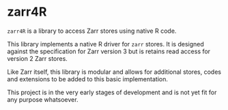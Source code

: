 
<!-- README.md is generated from README.Rmd. Please edit that file -->

# zarr4R

<!-- badges: start -->

<!-- badges: end -->

`zarr4R` is a library to access Zarr stores using native R code.

This library implements a native R driver for `zarr` stores. It is
designed against the specification for Zarr version 3 but is retains
read access for version 2 Zarr stores.

Like Zarr itself, this library is modular and allows for additional
stores, codes and extensions to be added to this basic implementation.

This project is in the very early stages of development and is not yet
fit for any purpose whatsoever.
